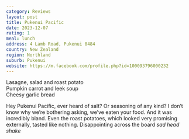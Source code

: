 ```yaml
---
category: Reviews
layout: post
title: Pukenui Pacific
date: 2023-12-07
rating: 1
meal: lunch
address: 4 Lamb Road, Pukenui 0484
country: New Zealand
region: Northland
suburb: Pukenui
website: https://m.facebook.com/profile.php?id=100093796000232
---
```

Lasagne, salad and roast potato  
Pumpkin carrot and leek soup  
Cheesy garlic bread  

Hey Pukenui Pacific, ever heard of salt? Or seasoning of any kind? I don’t know why we’re bothering asking, we’ve eaten your food. And it was incredibly bland. Even the roast potatoes, which looked very promising externally, tasted like nothing. Disappointing across the board *sad head shake*
